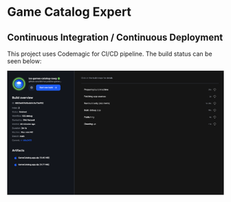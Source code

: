 # Game Catalog Expert

## Continuous Integration / Continuous Deployment

This project uses Codemagic for CI/CD pipeline. The build status can be seen below:

![Codemagic Build Status](build-codemagic.png)
